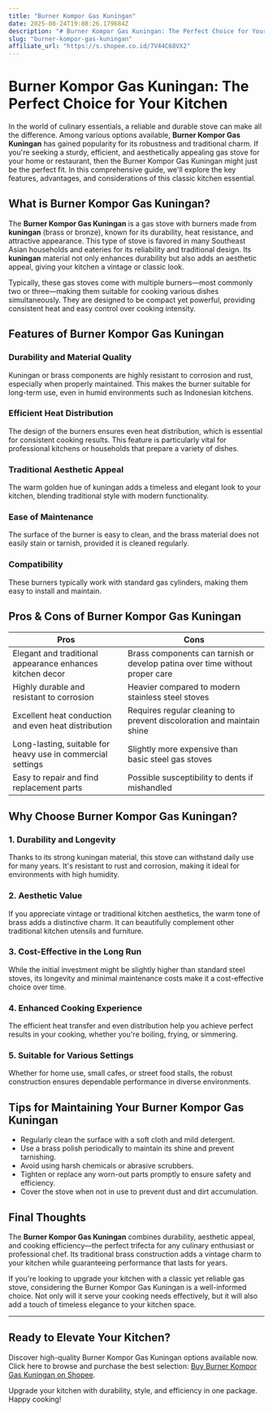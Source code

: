 ```yaml
---
title: "Burner Kompor Gas Kuningan"
date: 2025-08-24T19:08:26.179684Z
description: "# Burner Kompor Gas Kuningan: The Perfect Choice for Your Kitchen..."
slug: "burner-kompor-gas-kuningan"
affiliate_url: "https://s.shopee.co.id/7V44C68VX2"
---
```

# Burner Kompor Gas Kuningan: The Perfect Choice for Your Kitchen

In the world of culinary essentials, a reliable and durable stove can make all the difference. Among various options available, **Burner Kompor Gas Kuningan** has gained popularity for its robustness and traditional charm. If you're seeking a sturdy, efficient, and aesthetically appealing gas stove for your home or restaurant, then the Burner Kompor Gas Kuningan might just be the perfect fit. In this comprehensive guide, we'll explore the key features, advantages, and considerations of this classic kitchen essential.

## What is Burner Kompor Gas Kuningan?

The **Burner Kompor Gas Kuningan** is a gas stove with burners made from **kuningan** (brass or bronze), known for its durability, heat resistance, and attractive appearance. This type of stove is favored in many Southeast Asian households and eateries for its reliability and traditional design. Its **kuningan** material not only enhances durability but also adds an aesthetic appeal, giving your kitchen a vintage or classic look.

Typically, these gas stoves come with multiple burners—most commonly two or three—making them suitable for cooking various dishes simultaneously. They are designed to be compact yet powerful, providing consistent heat and easy control over cooking intensity.

## Features of Burner Kompor Gas Kuningan

### Durability and Material Quality
Kuningan or brass components are highly resistant to corrosion and rust, especially when properly maintained. This makes the burner suitable for long-term use, even in humid environments such as Indonesian kitchens.

### Efficient Heat Distribution
The design of the burners ensures even heat distribution, which is essential for consistent cooking results. This feature is particularly vital for professional kitchens or households that prepare a variety of dishes.

### Traditional Aesthetic Appeal
The warm golden hue of kuningan adds a timeless and elegant look to your kitchen, blending traditional style with modern functionality.

### Ease of Maintenance
The surface of the burner is easy to clean, and the brass material does not easily stain or tarnish, provided it is cleaned regularly.

### Compatibility
These burners typically work with standard gas cylinders, making them easy to install and maintain.

## Pros & Cons of Burner Kompor Gas Kuningan

| **Pros** | **Cons** |
| --- | --- |
| Elegant and traditional appearance enhances kitchen decor | Brass components can tarnish or develop patina over time without proper care |
| Highly durable and resistant to corrosion | Heavier compared to modern stainless steel stoves |
| Excellent heat conduction and even heat distribution | Requires regular cleaning to prevent discoloration and maintain shine |
| Long-lasting, suitable for heavy use in commercial settings | Slightly more expensive than basic steel gas stoves |
| Easy to repair and find replacement parts | Possible susceptibility to dents if mishandled |

## Why Choose Burner Kompor Gas Kuningan?

### 1. Durability and Longevity
Thanks to its strong kuningan material, this stove can withstand daily use for many years. It's resistant to rust and corrosion, making it ideal for environments with high humidity.

### 2. Aesthetic Value
If you appreciate vintage or traditional kitchen aesthetics, the warm tone of brass adds a distinctive charm. It can beautifully complement other traditional kitchen utensils and furniture.

### 3. Cost-Effective in the Long Run
While the initial investment might be slightly higher than standard steel stoves, its longevity and minimal maintenance costs make it a cost-effective choice over time.

### 4. Enhanced Cooking Experience
The efficient heat transfer and even distribution help you achieve perfect results in your cooking, whether you're boiling, frying, or simmering.

### 5. Suitable for Various Settings
Whether for home use, small cafes, or street food stalls, the robust construction ensures dependable performance in diverse environments.

## Tips for Maintaining Your Burner Kompor Gas Kuningan

- Regularly clean the surface with a soft cloth and mild detergent.
- Use a brass polish periodically to maintain its shine and prevent tarnishing.
- Avoid using harsh chemicals or abrasive scrubbers.
- Tighten or replace any worn-out parts promptly to ensure safety and efficiency.
- Cover the stove when not in use to prevent dust and dirt accumulation.

## Final Thoughts

The **Burner Kompor Gas Kuningan** combines durability, aesthetic appeal, and cooking efficiency—the perfect trifecta for any culinary enthusiast or professional chef. Its traditional brass construction adds a vintage charm to your kitchen while guaranteeing performance that lasts for years.

If you're looking to upgrade your kitchen with a classic yet reliable gas stove, considering the Burner Kompor Gas Kuningan is a well-informed choice. Not only will it serve your cooking needs effectively, but it will also add a touch of timeless elegance to your kitchen space.

---

## Ready to Elevate Your Kitchen?

Discover high-quality Burner Kompor Gas Kuningan options available now. Click here to browse and purchase the best selection: [Buy Burner Kompor Gas Kuningan on Shopee](https://s.shopee.co.id/7V44C68VX2).

Upgrade your kitchen with durability, style, and efficiency in one package. Happy cooking!